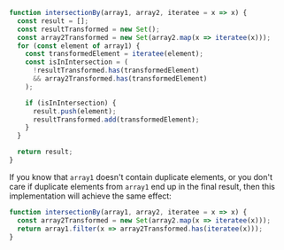```javascript
function intersectionBy(array1, array2, iteratee = x => x) {
  const result = [];
  const resultTransformed = new Set();
  const array2Transformed = new Set(array2.map(x => iteratee(x)));
  for (const element of array1) {
    const transformedElement = iteratee(element);
    const isInIntersection = (
      !resultTransformed.has(transformedElement)
      && array2Transformed.has(transformedElement)
    );

    if (isInIntersection) {
      result.push(element);
      resultTransformed.add(transformedElement);
    }
  }

  return result;
}
```

If you know that `array1` doesn't contain duplicate elements, or you don't care if duplicate elements from `array1` end up in the final result, then this implementation will achieve the same effect:

```javascript
function intersectionBy(array1, array2, iteratee = x => x) {
  const array2Transformed = new Set(array2.map(x => iteratee(x)));
  return array1.filter(x => array2Transformed.has(iteratee(x)));
}
```
